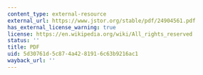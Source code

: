 ```yaml
---
content_type: external-resource
external_url: https://www.jstor.org/stable/pdf/24904561.pdf
has_external_license_warning: true
license: https://en.wikipedia.org/wiki/All_rights_reserved
status: ''
title: PDF
uid: 5d30761d-5c87-4a42-8191-6c63b9216ac1
wayback_url: ''
---
```

